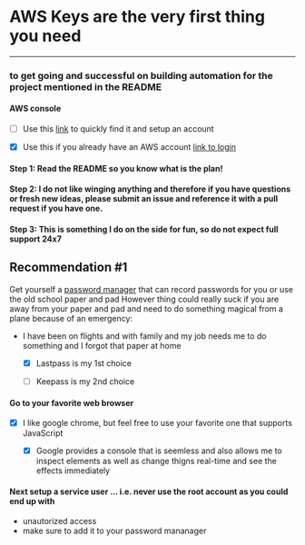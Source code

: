 # AWS Keys are the very first thing you need 
---

### to get going and successful on building automation for the project mentioned in the README





####  AWS  console
 - [ ] Use this [link](https://aws.amazon.com/console/) to quickly find it and setup an account
 - [x] Use this if you already have an AWS account [link to login](https://signin.aws.amazon.com/signin?redirect_uri=https%3A%2F%2Fconsole.aws.amazon.com%2Fconsole%2Fhome%3Fstate%3DhashArgs%2523%26isauthcode%3Dtrue&client_id=arn%3Aaws%3Aiam%3A%3A015428540659%3Auser%2Fhomepage&forceMobileApp=0&code_challenge=dlhxv7rVnZ0x4unaEqcagTwHiG4e80jbd2ij_UMuq-0&code_challenge_method=SHA-256)
 
 
 
 
 
 

####  Step 1: Read the README so you know what is the plan!
#### Step 2: I do not like winging anything and therefore if you have questions or fresh new ideas, please submit an issue and reference it with a pull request if you have one.
#### Step 3: This is something I do on the side for fun, so do not expect full support 24x7






## Recommendation #1
Get yourself a [password manager](https://www.cnet.com/how-to/best-password-manager-to-use-for-2020-1password-lastpass-and-more-compared/) that can record passwords for you or use the old school paper and pad
However thing could really suck if you are away from your paper and pad and need to do something magical from a plane because of an emergency:
- I have been on flights and with family and my job needs me to do something and I forgot that paper at home
    - [x] Lastpass is my 1st choice
    - [ ] Keepass is my  2nd choice



####  Go to your favorite web browser 
- [x] I like google chrome, but feel free to use your favorite one that supports JavaScript
    - [x] Google provides a console that is seemless and also allows me to inspect elements as well as change thigns real-time and see the effects immediately


 
 
 
 
 #### Next setup a service user ... i.e. never use the root account as you could end up with
 - unautorized access
 - make sure to add it to your password mananager

